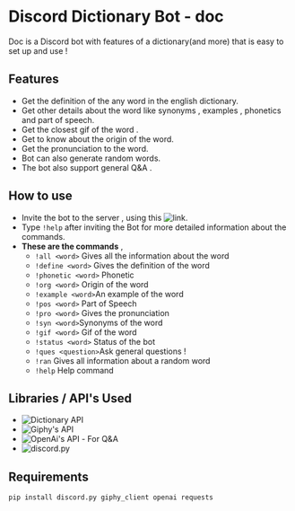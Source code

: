 # Discord Dictionary Bot - doc 
Doc is a Discord bot with features of a dictionary(and more) that is easy to set up and use !

## Features
* Get the definition of the any word in the english dictionary. 
* Get other details about the word like synonyms , examples , phonetics and part of speech.
* Get the closest gif of the word .  
* Get to know about the origin of the word. 
* Get the pronunciation to the word.
* Bot can also generate random words. 
* The bot also support general Q&A .

## How to use 
* Invite the bot to the server , using this ![link](https://discord.com/api/oauth2/authorize?client_id=910594616502390825&permissions=8&scope=bot).
* Type `!help` after inviting the Bot for more detailed information about the commands. 
* **These are the commands** , 
    * ``!all <word>``    Gives all the information about the word <br>
    * ``!define <word>`` Gives the definition of the word
    * ``!phonetic <word>``   Phonetic
    * ``!org <word>``    Origin of the word
    * ``!example <word>``An example of the word
    * ``!pos <word>`` Part of Speech
    * ``!pro <word>`` Gives the pronunciation
    * ``!syn <word>``Synonyms of the word
    * ``!gif <word>`` Gif of the word 
    * ``!status <word>`` Status of the bot
    * ``!ques <question>``Ask general questions !
    * ``!ran`` Gives all information about a random word 
    * ``!help`` Help command
    
## Libraries / API's Used 
* ![Dictionary API](https://dictionaryapi.dev/)
* ![Giphy's API](https://developers.giphy.com/)
* ![OpenAi's API](https://openai.com/) - For Q&A 
* ![discord.py](https://discordpy.readthedocs.io/en/stable/)

## Requirements 
```aidl
pip install discord.py giphy_client openai requests
```

                            


